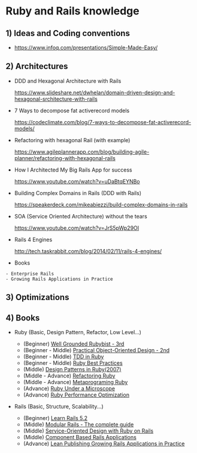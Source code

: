 # Ruby and Rails knowledge
## 1) Ideas and Coding conventions
- https://www.infoq.com/presentations/Simple-Made-Easy/

## 2) Architectures
- DDD and Hexagonal Architecture with Rails

  https://www.slideshare.net/dwhelan/domain-driven-design-and-hexagonal-srchitecture-with-rails
- 7 Ways to decompose fat activerecord models

  https://codeclimate.com/blog/7-ways-to-decompose-fat-activerecord-models/

- Refactoring with hexagonal Rail (with example)

  https://www.agileplannerapp.com/blog/building-agile-planner/refactoring-with-hexagonal-rails

- How I Architected My Big Rails App for success

  https://www.youtube.com/watch?v=uDaBtqEYNBo

- Building Complex Domains in Rails (DDD with Rails)

  https://speakerdeck.com/mikeabiezzi/build-complex-domains-in-rails

- SOA (Service Oriented Architecture) without the tears

  https://www.youtube.com/watch?v=JrS5pWp29OI

- Rails 4 Engines

  http://tech.taskrabbit.com/blog/2014/02/11/rails-4-engines/

- Books
```
- Enterprise Rails
- Growing Rails Applications in Practice
```




## 3) Optimizations


## 4) Books
  * Ruby (Basic, Design Pattern, Refactor, Low Level...)
    * (Beginner) [Well Grounded Rubybist - 3rd](https://github.com/jackiedo91/ruby_and_rails_knowledge/blob/master/books/Ruby%20-%20Well%20grounded%20Rubyist%20-%203rd.pdf)
    * (Beginner - Middle) [Practical Object-Oriented Design - 2nd](https://github.com/jackiedo91/ruby_and_rails_knowledge/blob/master/books/Ruby%20-%20Practical%20Object-Oriented%20Design%20-%202nd.pdf)
    * (Beginner - Middle) [TDD in Ruby](https://github.com/jackiedo91/ruby_and_rails_knowledge/blob/master/books/Ruby%20-%20Test%20Driven%20Development%20in%20Ruby.pdf)
    * (Beginner - Middle) [Ruby Best Practices](https://github.com/jackiedo91/ruby_and_rails_knowledge/blob/master/books/Ruby%20-%20Ruby%20Best%20%20Practices.pdf)
    * (Middle) [Design Patterns in Ruby(2007)](https://github.com/jackiedo91/ruby_and_rails_knowledge/blob/master/books/Ruby%20-%20Design%20Patterns%20in%20Ruby%20(2007).pdf)
    * (Middle - Advance) [Refactoring Ruby](https://github.com/jackiedo91/ruby_and_rails_knowledge/blob/master/books/Ruby%20-%20Refactoring%20Ruby.pdf)
    * (Middle - Advance) [Metaprograming Ruby](https://github.com/jackiedo91/ruby_and_rails_knowledge/blob/master/books/Ruby%20-%20Metaprogramming%20Ruby%202nd.pdf)
    * (Advance) [Ruby Under a Microscope](https://github.com/jackiedo91/ruby_and_rails_knowledge/blob/master/books/Ruby%20-%20Ruby%20Under%20a%20Microscope.pdf)
    * (Advance) [Ruby Performance Optimization](https://github.com/jackiedo91/ruby_and_rails_knowledge/blob/master/books/Ruby%20-%20Ruby%20Performance%20Optimization.pdf)

  * Rails (Basic, Structure, Scalability...)
    * (Beginner) [Learn Rails 5.2](https://github.com/jackiedo91/ruby_and_rails_knowledge/blob/master/books/Rails%20-%20Learn%20Rails%205-2.pdf)
    * (Middle) [Modular Rails - The complete guide](https://github.com/jackiedo91/ruby_and_rails_knowledge/blob/master/books/Rails%20-%20Modular%20Rails%20The%20Complete%20Guide%20to%20Modular%20Rails%20Applications.pdf)
    * (Middle) [Service-Oriented Design with Ruby on Rails](https://github.com/jackiedo91/ruby_and_rails_knowledge/blob/master/books/Rails%20-%20Service-Oriented%20Design%20with%20Ruby%20and%20Rails.pdf)
    * (Middle) [Component Based Rails Applications](https://github.com/jackiedo91/ruby_and_rails_knowledge/blob/master/books/Rails%20-%20Component%20Based%20Rails-Applications.pdf)
    * (Advance) [Lean Publishing Growing Rails Applications in Practice](https://github.com/jackiedo91/ruby_and_rails_knowledge/blob/master/books/Rails%20-%20Lean%20Publishing%20Growing%20Rails%20Applications%20in%20Practice%20(2014).pdf)


